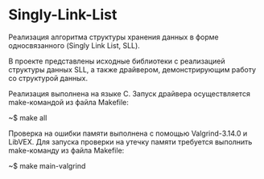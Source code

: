 # Singly-Link-List
Реализация алгоритма структуры хранения данных в форме односвязанного (Singly Link List, SLL).

В проекте представлены исходные библиотеки с реализацией структуры данных SLL, а также драйвером, демонстрирующим работу со структурой данных.

Реализация выполнена на языке C. Запуск драйвера осуществляется make-командой из файла Makefile:

~$ make all

Проверка на ошибки памяти выполнена с помощью Valgrind-3.14.0 и LibVEX. Для запуска проверки на утечку памяти требуется выполнить make-команду из файла Makefile:

~$ make main-valgrind
